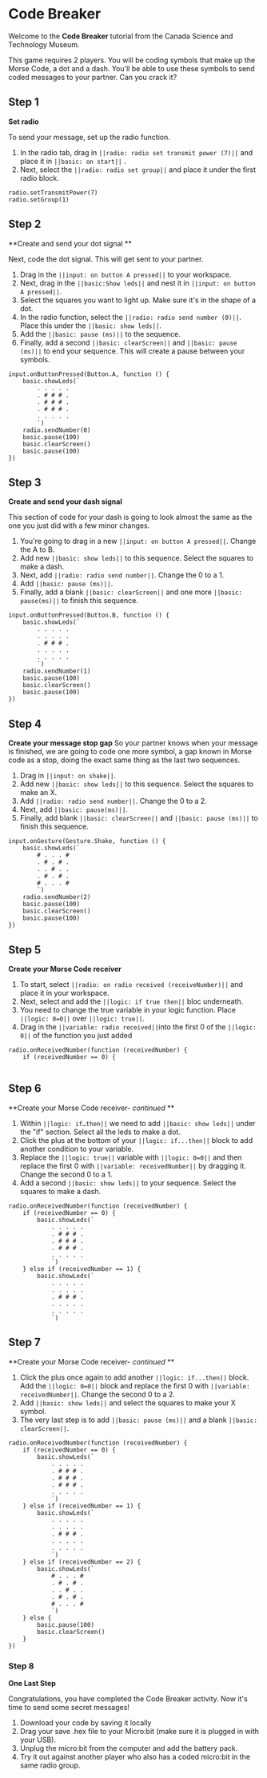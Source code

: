 # Code Breaker
Welcome to the **Code Breaker** tutorial from the Canada Science and Technology Museum.

This game requires 2 players. You will be coding symbols that make up the Morse Code, a dot and a dash. You'll be able to use these symbols to send coded messages to your partner. Can you crack it?

## Step 1
**Set radio**

To send your message, set up the radio function. 
1. In the radio tab, drag in ``||radio: radio set transmit power (7)||`` and place it in ``||basic: on start||`` . 
2. Next, select the ``||radio: radio set group||`` and place it under the first radio block.

```blocks 
radio.setTransmitPower(7)
radio.setGroup(1)
```

## Step 2
**Create and send your dot signal **

Next, code the dot signal. This will get sent to your partner. 

1. Drag in the ``||input: on button A pressed||`` to your workspace. 
2. Next, drag in the ``||basic:Show leds||`` and nest it in ``||input: on button A pressed||``. 
3. Select the squares you want to light up. Make sure it's in the shape of a dot. 
4. In the radio function, select the ``||radio: radio send number (0)||``. Place this under the ``||basic: show leds||``.
5. Add the ``||basic: pause (ms)||`` to the sequence. 
6. Finally, add a second ``||basic: clearScreen||`` and ``||basic: pause (ms)||`` to end your  sequence. This will create a pause between your symbols. 

```blocks
input.onButtonPressed(Button.A, function () {
    basic.showLeds(`
        . . . . .
        . # # # .
        . # # # .
        . # # # .
        . . . . .
        `)
    radio.sendNumber(0)
    basic.pause(100)
    basic.clearScreen()
    basic.pause(100)
})
```

## Step 3
**Create and send your dash signal**

This section of code for your dash is going to look almost the same as the one you just did with a few minor changes.

1. You're going to drag in a new ``||input: on button A pressed||``. Change the A to B. 
2. Add new ``||basic: show leds||`` to this sequence. Select the squares to make a dash.
3. Next, add ``||radio: radio send number||``. Change the 0 to a 1. 
4. Add ``||basic: pause (ms)||``. 
5. Finally, add a blank ``||basic: clearScreen||`` and one more ``||basic: pause(ms)||`` to finish this sequence.  

```blocks
input.onButtonPressed(Button.B, function () {
    basic.showLeds(`
        . . . . .
        . . . . .
        . # # # .
        . . . . .
        . . . . .
        `)
    radio.sendNumber(1)
    basic.pause(100)
    basic.clearScreen()
    basic.pause(100)
})
```

## Step 4
**Create your message stop gap**
So your partner knows when your message is finished, we are going to code one more symbol, a gap known in Morse code as a stop, doing the exact same thing as the last two sequences.

1. Drag in ``||input: on shake||``. 
2. Add new ``||basic: show leds||`` to this sequence. Select the squares to make an X. 
3. Add ``||radio: radio send number||``. Change the 0 to a 2. 
4. Next, add ``||basic: pause(ms)||``. 
5. Finally, add blank ``||basic: clearScreen||`` and ``||basic: pause (ms)||`` to finish this sequence.

```blocks
input.onGesture(Gesture.Shake, function () {
    basic.showLeds(`
        # . . . #
        . # . # .
        . . # . .
        . # . # .
        # . . . #
        `)
    radio.sendNumber(2)
    basic.pause(100)
    basic.clearScreen()
    basic.pause(100)
})
```

## Step 5

**Create your Morse Code receiver**

1. To start, select ``||radio: on radio received (receiveNumber)||`` and place it in your workspace. 
2. Next, select and add the ``||logic: if true then||`` bloc underneath. 
3. You need to change the true variable in your logic function. Place ``||logic: 0=0||`` over ``||logic: true||``.
4. Drag in the ``||variable: radio received||``into the first 0 of the ``||logic: 0||`` of the function you just added 



```blocks
radio.onReceivedNumber(function (receivedNumber) {
    if (receivedNumber == 0) {
        
```

## Step 6
**Create your Morse Code receiver- *continued* **

1. Within ``||logic: if…then||`` we need to add ``||basic: show leds||`` under the "if" section. Select all the leds to make a dot.  
2. Click the plus at the bottom of your ``||logic: if...then||`` block to add another condition to your variable.
3. Replace the ``||logic: true||`` variable with ``||logic: 0=0||`` and then replace the first 0 with ``||variable: receivedNumber||`` by dragging it. Change the second 0 to a 1. 
4. Add a second ``||basic: show leds||`` to your sequence. Select the squares to make a dash. 

```blocks
radio.onReceivedNumber(function (receivedNumber) {
    if (receivedNumber == 0) {
        basic.showLeds(`
            . . . . .
            . # # # .
            . # # # .
            . # # # .
            . . . . .
            `)
    } else if (receivedNumber == 1) {
        basic.showLeds(`
            . . . . .
            . . . . .
            . # # # .
            . . . . .
            . . . . .
            `)
```

## Step 7

**Create your Morse Code receiver- *continued* **
1. Click the plus once again to add another ``||logic: if...then||`` block. Add the ``||logic: 0=0||`` block and replace the first 0 with ``||variable: receivedNumber||``. Change the second 0 to a 2.
2. Add ``||basic: show leds||`` and select the squares to make your X symbol.
3. The very last step is to add ``||basic: pause (ms)||`` and a blank ``||basic: clearScreen||``.   

```blocks
radio.onReceivedNumber(function (receivedNumber) {
    if (receivedNumber == 0) {
        basic.showLeds(`
            . . . . .
            . # # # .
            . # # # .
            . # # # .
            . . . . .
            `)
    } else if (receivedNumber == 1) {
        basic.showLeds(`
            . . . . .
            . . . . .
            . # # # .
            . . . . .
            . . . . .
            `)
    } else if (receivedNumber == 2) {
        basic.showLeds(`
            # . . . #
            . # . # .
            . . # . .
            . # . # .
            # . . . #
            `)
    } else {
        basic.pause(100)
        basic.clearScreen()
    }
})
```

### Step 8
**One Last Step**

Congratulations, you have completed the Code Breaker activity. Now it's time to send some secret messages!
1. Download your code by saving it locally
2. Drag your save .hex file to your Micro:bit (make sure it is plugged in with your USB). 
3. Unplug the micro:bit from the computer and add the battery pack. 
4. Try it out against another player who also has a coded micro:bit in the same radio group.   
